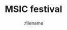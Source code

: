 ---
title: "MSIC festival"
description: "3853 Byrd Lane, Albuquerque, 9PM"
date: :filename
draft: false
event:
  public: true
  flyer: "music_flyer.png"
  venue: "venue.png"
---